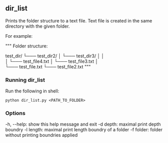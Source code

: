 ## dir_list
Prints the folder structure to a text file. Text file is created in the same directory with the given folder.

For example:

"""
Folder structure:

test_dir/
└─── test_dir2/
│    └─── test_dir3/
│    │    
│    └─── test_file4.txt
│    └─── test_file3.txt
│    
└─── test_file.txt
└─── test_file2.txt
"""


### Running dir_list

Run the following in shell:

```
python dir_list.py <PATH_TO_FOLDER>
```


### Options
-h, --help:  show this help message and exit
-d depth:   maximal print depth boundry
-l length:   maximal print length boundry of a folder
-f folder:   folder without printing boundries applied
